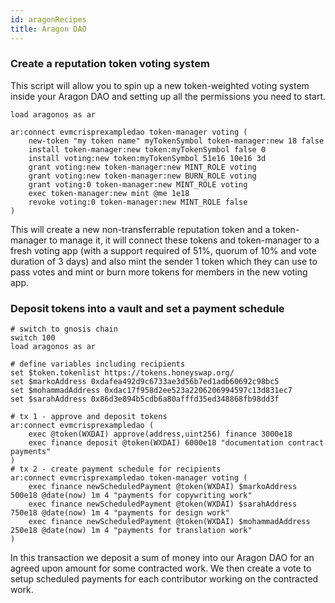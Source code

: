 ```yaml
---
id: aragonRecipes
title: Aragon DAO
---
```


### Create a reputation token voting system
This script will allow you to spin up a new token-weighted voting system inside your Aragon DAO and setting up all the permissions you need to start.
```
load aragonos as ar

ar:connect evmcrisprexampledao token-manager voting (
    new-token "my token name" myTokenSymbol token-manager:new 18 false
    install token-manager:new token:myTokenSymbol false 0
    install voting:new token:myTokenSymbol 51e16 10e16 3d
    grant voting:new token-manager:new MINT_ROLE voting
    grant voting:new token-manager:new BURN_ROLE voting
    grant voting:0 token-manager:new MINT_ROLE voting
    exec token-manager:new mint @me 1e18
    revoke voting:0 token-manager:new MINT_ROLE false 
)
```
This will create a new non-transferrable reputation token and a token-manager to manage it, it will connect these tokens and token-manager to a fresh voting app (with a support required of 51%, quorum of 10% and vote duration of 3 days) and also mint the sender 1 token which they can use to pass votes and mint or burn more tokens for members in the new voting app.

### Deposit tokens into a vault and set a payment schedule

```
# switch to gnosis chain
switch 100
load aragonos as ar

# define variables including recipients
set $token.tokenlist https://tokens.honeyswap.org/
set $markoAddress 0xdafea492d9c6733ae3d56b7ed1adb60692c98bc5
set $mohammadAddress 0xdac17f958d2ee523a2206206994597c13d831ec7
set $sarahAddress 0x86d3e894b5cdb6a80afffd35ed348868fb98dd3f

# tx 1 - approve and deposit tokens
ar:connect evmcrisprexampledao (
    exec @token(WXDAI) approve(address,uint256) finance 3000e18
    exec finance deposit @token(WXDAI) 6000e18 "documentation contract payments"
)
# tx 2 - create payment schedule for recipients
ar:connect evmcrisprexampledao token-manager voting (
    exec finance newScheduledPayment @token(WXDAI) $markoAddress 500e18 @date(now) 1m 4 "payments for copywriting work"
    exec finance newScheduledPayment @token(WXDAI) $sarahAddress 750e18 @date(now) 1m 4 "payments for design work"
    exec finance newScheduledPayment @token(WXDAI) $mohammadAddress 250e18 @date(now) 1m 4 "payments for translation work"
)
```
In this transaction we deposit a sum of money into our Aragon DAO for an agreed upon amount for some contracted work. We then create a vote to setup scheduled payments for each contributor working on the contracted work.